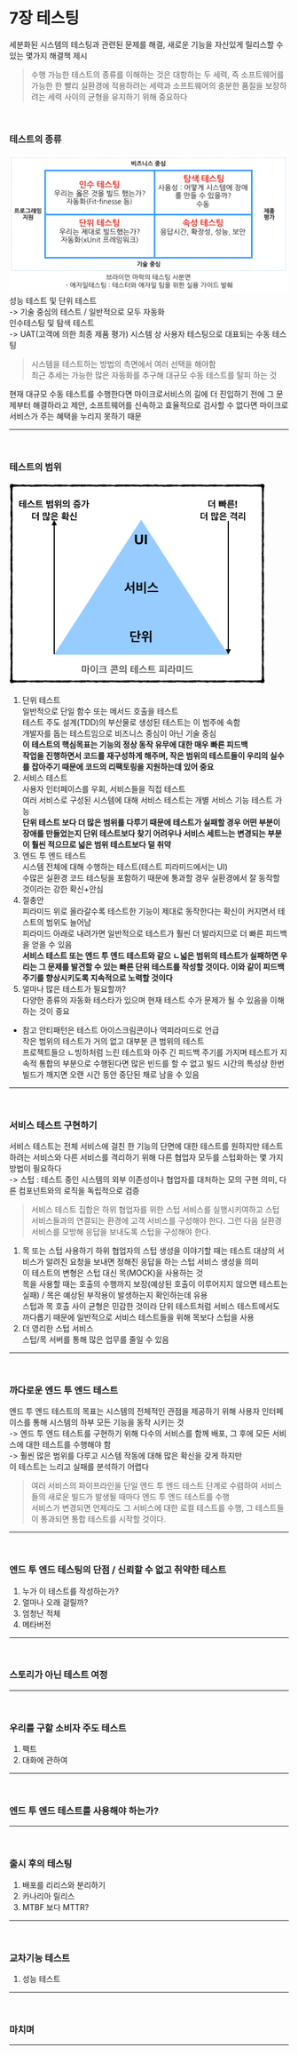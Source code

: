 7장 테스팅
=====
세분화된 시스템의 테스팅과 관련된 문제를 해결, 새로운 기능을 자신있게 릴리스할 수 있는 몇가지 해결책 제시
> 수행 가능한 테스트의 종류를 이해하는 것은 대항하는 두 세력, 즉 소프트웨어를 가능한 한 빨리 실환경에 적용하려는 세력과 소프트웨어의 충분한 품질을 보장하려는 세력 사이의 균형을 유지하기 위해 중요하다

<br/>

### 테스트의 종류
![Agile Testing Quadrants](./image/111.png) <br />
성능 테스트 및 단위 테스트<br/>
-> 기술 중심의 테스트 / 일반적으로 모두 자동화<br/>
인수테스팅 및 탐색 테스트<br/>
-> UAT(고객에 의한 최종 제품 평가) 시스템 상 사용자 테스팅으로 대표되는 수동 테스팅<br/>
> 시스템을 테스트하는 방법의 측면에서 여러 선택을 해야함<br/>
> 최근 추세는 가능한 많은 자동화를 추구해 대규모 수동 테스트를 탈피 하는 것

현재 대규모 수동 테스트를 수행한다면 마이크로서비스의 길에 더 진입하기 전에 그 문제부터 해결하라고 제안, 소프트웨어를 신속하고 효율적으로 검사할 수 없다면 마이크로서비스가 주는 혜택을 누리지 못하기 때문
***
<br/>

### 테스트의 범위
![testpyramid](./image/02.png) <br />
1. 단위 테스트 <br />
일반적으로 단일 함수 또는 메서드 호출을 테스트<br />
테스트 주도 설계(TDD)의 부산물로 생성된 테스트는 이 범주에 속함<br />
개발자를 돕는 테스트임으로 비즈니스 중심이 아닌 기술 중심<br />
__이 테스트의 핵심목표는 기능의 정상 동작 유무에 대한 매우 빠른 피드백<br />__
__작업을 진행하면서 코드를 재구성하게 해주며, 작은 범위의 테스트들이 우리의 실수를 잡아주기 때문에 코드의 리팩토링을 지원하는데 있어 중요__
2. 서비스 테스트<br />
사용자 인터페이스를 우회, 서비스들을 직접 테스트<br />
여러 서비스로 구성된 시스템에 대해 서비스 테스트는 개별 서비스 기능 테스트 가능<br />
__단위 테스트 보다 더 많은 범위를 다루기 때문에 테스트가 실패할 경우 어떤 부분이 장애를 만들었는지 단위 테스트보다 찾기 어려우나 서비스 세트느는 변경되는 부분이 훨씬 적으므로 넓은 범위 테스트보다 덜 취약__
3. 엔드 투 엔드 테스트<br />
시스템 전체에 대해 수행하는 테스트(테스트 피라미드에서는 UI)<br />
수많은 실환경 코드 테스팅을 포함하기 때문에 통과할 경우 실환경에서 잘 동작할 것이라는 강한 확신+안심<br />
4. 절충안<br />
피라미드 위로 올라갈수록 테스트한 기능이 제대로 동작한다는 확신이 커지면서 테스트의 범위도 늘어남<br />
피라미드 아래로 내려가면 일반적으로 테스트가 훨씬 더 발라지므로 더 빠른 피드백을 얻을 수 있음<br />
__서비스 테스트 또는 엔드 투 엔드 테스트와 같으 ㄴ넓은 범위의 테스트가 실패하면 우리는 그 문제를 발견할 수 있는 빠른 단위 테스트를 작성할 것이다. 이와 같이 피드백 주기를 향상시키도록 지속적으로 노력할 것이다__
5. 얼마나 많은 테스트가 필요할까?<br />
다양한 종류의 자동화 테스타가 있으며 현재 테스트 수가 문제가 될 수 있음을 이해하는 것이 중요<br />
* 참고
안티패턴은 테스트 아이스크림콘이나 역피라미드로 언급<br />
작은 범위의 테스트가 거의 없고 대부분 큰 범위의 테스트<br />
프로젝트들으 ㄴ빙하처럼 느린 테스트와 아주 긴 피드백 주기를 가지며 테스트가 지속적 통합의 부분으로 수행된다면 많은 빈드를 할 수 없고 빌드 시간의 특성상 한번 빌드가 깨지면 오랜 시간 동안 중단된 채로 남을 수 있음
***
<br/>

### 서비스 테스트 구현하기
서비스 테스트는 전체 서비스에 걸친 한 기능의 단면에 대한 테스트를 원하지만 테스트하려는 서비스와 다른 서비스를 격리하기 위해 다른 협업자 모두를 스텁화하는 몇 가지 방법이 필요하다 <br />
-> 스텁 : 테스트 중인 시스템의 외부 이존성이나 협업자를 대처하는 모의 구현 의미, 다른 컴포넌트와의 로직을 독립적으로 검증
> 서비스 테스트 집합은 하위 협업자를 위한 스텁 서비스를 실행시키여하고 스텁 서비스들과의 연결되는 환경에 고객 서비스를 구성해야 한다. 그런 다음 실환경 서비스를 모방해 응답을 보내도록 스텁을 구성해야 한다.
1. 목 또는 스텁 사용하기
하위 협업자의 스텁 생성을 이야기할 때는 테스트 대상의 서비스가 알려진 요청을 보내면 정해진 응답을 하는 스텁 서비스 생성을 의미 <br />
이 테스트의 변형은 스텁 대신 목(MOCK)을 사용하는 것 <br />
목을 사용할 때는 호출의 수행까지 보장(예상된 호출이 이루어지지 않으면 테스트는 실패) / 목은 예상된 부작용이 발생하는지 확인하는데 유용<br />
스텁과 목 호출 사이 균형은 민감한 것이라 단위 테스트처럼 서비스 테스트에서도 까다롭기 때문에 일반적으로 서비스 테스트들을 위해 목보다 스텁을 사용
2. 더 영리한 스텁 서비스<br />
스텁/목 서버를 통해 많은 업무를 줄일 수 있음
***
<br/>

### 까다로운 엔드 투 엔드 테스트
엔드 투 엔드 테스트의 목표는 시스템의 전체적인 관점을 제공하기 위해 사용자 인터페이스를 통해 시스템의 하부 모든 기능을 동작 시키는 것<br/>
-> 엔드 투 엔드 테스트를 구현하기 위해 다수의 서비스를 함께 배포, 그 후에 모든 서비스에 대한 테스트를 수행해야 함<br/>
-> 훨씬 많은 범위를 다루고 시스템 작동에 대해 많은 확신을 갖게 하지만<br/>
이 테스트는 느리고 실패를 분석하기 어렵다<br/>
> 여러 서비스의 파이프라인을 단일 엔드 투 엔드 테스트 단계로 수렴하여 서비스들의 새로운 빌드가 발생될 때마다 엔드 투 엔드 테스트를 수행<br/>
> 서비스가 변경되면 언제라도 그 서비스에 대한 로컬 테스트를 수행, 그 테스트들이 통과되면 통합 테스트를 시작할 것이다.
***
<br/>

### 엔드 투 엔드 테스팅의 단점 / 신뢰할 수 없고 취약한 테스트
1. 누가 이 테스트를 작성하는가?
2. 얼마나 오래 걸릴까?
3. 엄청난 적체
4. 메타버전
***
<br/>

### 스토리가 아닌 테스트 여정
***
<br/>

### 우리를 구할 소비자 주도 테스트
1. 팩트
2. 대화에 관하여
***
<br/>

### 엔드 투 엔드 테스트를 사용해야 하는가?
***
<br/>

### 출시 후의 테스팅
1. 배포를 리리스와 분리하기
2. 카나리아 릴리스
3. MTBF 보다 MTTR?
***
<br/>

### 교차기능 테스트
1. 성능 테스트
***
<br/>

### 마치며
***
